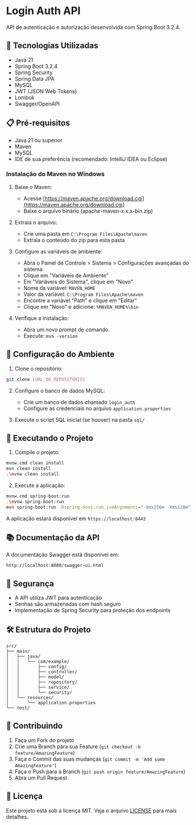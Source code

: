 # Login Auth API

API de autenticação e autorização desenvolvida com Spring Boot 3.2.4.

## 🚀 Tecnologias Utilizadas

- Java 21
- Spring Boot 3.2.4
- Spring Security
- Spring Data JPA
- MySQL
- JWT (JSON Web Tokens)
- Lombok
- Swagger/OpenAPI

## 📋 Pré-requisitos

- Java 21 ou superior
- Maven
- MySQL
- IDE de sua preferência (recomendado: IntelliJ IDEA ou Eclipse)

### Instalação do Maven no Windows

1. Baixe o Maven:
   - Acesse [https://maven.apache.org/download.cgi](https://maven.apache.org/download.cgi)
   - Baixe o arquivo binário (apache-maven-x.x.x-bin.zip)

2. Extraia o arquivo:
   - Crie uma pasta em `C:\Program Files\Apache\maven`
   - Extraia o conteúdo do zip para esta pasta

3. Configure as variáveis de ambiente:
   - Abra o Painel de Controle > Sistema > Configurações avançadas do sistema
   - Clique em "Variáveis de Ambiente"
   - Em "Variáveis do Sistema", clique em "Novo"
   - Nome da variável: `MAVEN_HOME`
   - Valor da variável: `C:\Program Files\Apache\maven`
   - Encontre a variável "Path" e clique em "Editar"
   - Clique em "Novo" e adicione: `%MAVEN_HOME%\bin`

4. Verifique a instalação:
   - Abra um novo prompt de comando
   - Execute: `mvn -version`

## 🔧 Configuração do Ambiente

1. Clone o repositório:
```bash
git clone [URL_DO_REPOSITÓRIO]
```

2. Configure o banco de dados MySQL:
   - Crie um banco de dados chamado `login_auth`
   - Configure as credenciais no arquivo `application.properties`

3. Execute o script SQL inicial (se houver) na pasta `sql/`

## 🚀 Executando o Projeto

1. Compile o projeto:
```bash
mvnw.cmd clean install
mvn clean install
.\mvnw clean install
```

2. Execute a aplicação:
```bash
mvnw.cmd spring-boot:run
.\mvnw spring-boot:run
mvn spring-boot:run -Dspring-boot.run.jvmArguments="-Xmx256m -Xms128m"
```

A aplicação estará disponível em `https://localhost:8443`

## 📚 Documentação da API

A documentação Swagger está disponível em:
```
http://localhost:8080/swagger-ui.html
```

## 🔐 Segurança

- A API utiliza JWT para autenticação
- Senhas são armazenadas com hash seguro
- Implementação de Spring Security para proteção dos endpoints

## 🛠️ Estrutura do Projeto

```
src/
├── main/
│   ├── java/
│   │   └── com/example/
│   │       ├── config/
│   │       ├── controller/
│   │       ├── model/
│   │       ├── repository/
│   │       ├── service/
│   │       └── security/
│   └── resources/
│       └── application.properties
└── test/
```

## 🤝 Contribuindo

1. Faça um Fork do projeto
2. Crie uma Branch para sua Feature (`git checkout -b feature/AmazingFeature`)
3. Faça o Commit das suas mudanças (`git commit -m 'Add some AmazingFeature'`)
4. Faça o Push para a Branch (`git push origin feature/AmazingFeature`)
5. Abra um Pull Request

## 📝 Licença

Este projeto está sob a licença MIT. Veja o arquivo [LICENSE](LICENSE) para mais detalhes. 